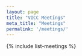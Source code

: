 ```yaml
---
layout: page
title: "VICC Meetings"
meta_title: "Meetings"
permalink: '/meetings/'
---
```


{% include list-meetings %}